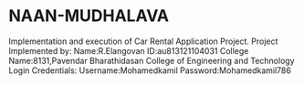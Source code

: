 # NAAN-MUDHALAVA
Implementation and execution of Car Rental Application Project.
Project Implemented by:
Name:R.Elangovan
ID:au813121104031
College Name:8131,Pavendar Bharathidasan College of Engineering and Technology
Login Credentials:
Username:Mohamedkamil
Password:Mohamedkamil786
